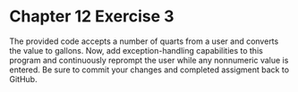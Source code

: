 # Chapter 12 Exercise 3

The provided code accepts a number of quarts from a user and converts the value to gallons. Now, add exception-handling capabilities to this program and continuously reprompt the user while any nonnumeric value is entered. Be sure to commit your changes and completed assigment back to GitHub. 
